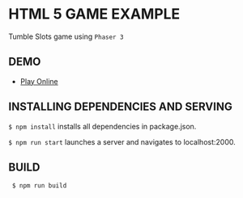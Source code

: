 # HTML 5 GAME EXAMPLE

Tumble Slots game using `Phaser 3`

## DEMO

- [Play Online](https://mb-ui.github.io/tumble-slots-game/)


## INSTALLING DEPENDENCIES AND SERVING

`$ npm install` installs all dependencies in package.json.

`$ npm run start` launches a server and navigates to localhost:2000.



## BUILD

```js
 $ npm run build
```
